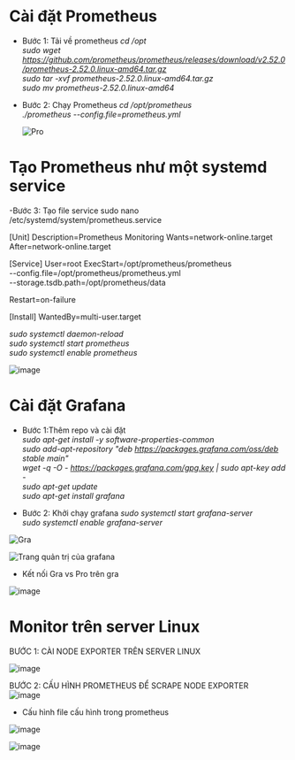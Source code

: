 # Cài đặt Prometheus  

- Bước 1: Tải về prometheus
*cd /opt*  
*sudo wget https://github.com/prometheus/prometheus/releases/download/v2.52.0/prometheus-2.52.0.linux-amd64.tar.gz*  
*sudo tar -xvf prometheus-2.52.0.linux-amd64.tar.gz*  
*sudo mv prometheus-2.52.0.linux-amd64*  

- Bước 2: Chạy Prometheus
*cd /opt/prometheus*  
*./prometheus --config.file=prometheus.yml*

  ![Pro](https://github.com/user-attachments/assets/3c1f6f28-d536-444f-9a94-db2757486a22)
# Tạo Prometheus như một systemd service

-Bước 3: Tạo file service
  sudo nano /etc/systemd/system/prometheus.service  
  
  [Unit]
Description=Prometheus Monitoring
Wants=network-online.target
After=network-online.target

[Service]
User=root
ExecStart=/opt/prometheus/prometheus \
  --config.file=/opt/prometheus/prometheus.yml \
  --storage.tsdb.path=/opt/prometheus/data

Restart=on-failure

[Install]
WantedBy=multi-user.target  


*sudo systemctl daemon-reload*  
*sudo systemctl start prometheus*  
*sudo systemctl enable prometheus*  

  ![image](https://github.com/user-attachments/assets/9c51ab4d-5fc0-48fd-9e38-db58501bdb87)



# Cài đặt Grafana  

- Bước 1:Thêm repo và cài đặt  
*sudo apt-get install -y software-properties-common*  
*sudo add-apt-repository "deb https://packages.grafana.com/oss/deb stable main"*  
*wget -q -O - https://packages.grafana.com/gpg.key | sudo apt-key add -*  
*sudo apt-get update*  
*sudo apt-get install grafana*  

- Bước 2: Khởi chạy grafana
*sudo systemctl start grafana-server*  
*sudo systemctl enable grafana-server*


![Gra](https://github.com/user-attachments/assets/0a1a21d5-18ee-4bae-8f31-8ea8fa9831e9)  

![Trang quản trị của grafana](https://github.com/user-attachments/assets/b4354665-5958-4be4-93c6-c8688fed81d2)  

- Kết nối Gra vs Pro  trên gra

![image](https://github.com/user-attachments/assets/1a8d87c3-d476-4e2f-abb3-8fcb9e250841)  

# Monitor trên server Linux  

BƯỚC 1: CÀI NODE EXPORTER TRÊN SERVER LINUX  

![image](https://github.com/user-attachments/assets/9c58a7b7-7499-4726-b609-4903689502f5)  

BƯỚC 2: CẤU HÌNH PROMETHEUS ĐỂ SCRAPE NODE EXPORTER  
![image](https://github.com/user-attachments/assets/4449f022-e78d-40f9-950e-a3ea7b78fca3)  

- Cấu hình file cấu hình trong prometheus

![image](https://github.com/user-attachments/assets/20a73dfe-b9e7-4ed2-9edc-2a7f0359b224)

![image](https://github.com/user-attachments/assets/34ebb810-5db4-4c28-b81b-955f4773e413)  









